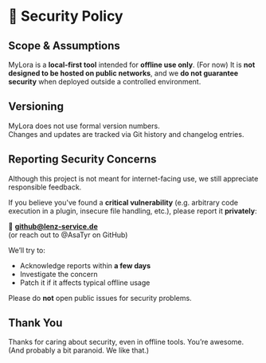 # 🔐 Security Policy

## Scope & Assumptions

MyLora is a **local-first tool** intended for **offline use only**. (For now)
It is **not designed to be hosted on public networks**, and we **do not guarantee security** when deployed outside a controlled environment.

## Versioning

MyLora does not use formal version numbers.  
Changes and updates are tracked via Git history and changelog entries.

## Reporting Security Concerns

Although this project is not meant for internet-facing use, we still appreciate responsible feedback.

If you believe you've found a **critical vulnerability** (e.g. arbitrary code execution in a plugin, insecure file handling, etc.), please report it **privately**:

📧 **github@lenz-service.de**  
(or reach out to @AsaTyr on GitHub)

We’ll try to:

- Acknowledge reports within **a few days**
- Investigate the concern
- Patch it if it affects typical offline usage

Please do **not** open public issues for security problems.

## Thank You

Thanks for caring about security, even in offline tools. You’re awesome.  
(And probably a bit paranoid. We like that.)
